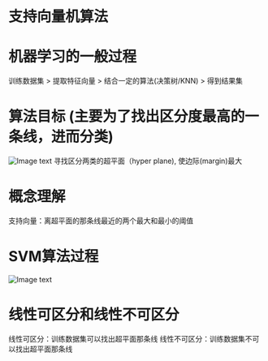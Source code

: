 # 支持向量机算法


# 机器学习的一般过程
训练数据集 > 提取特征向量 > 结合一定的算法(决策树/KNN) > 得到结果集


# 算法目标 (主要为了找出区分度最高的一条线，进而分类)
![Image text](SVM_算法图例.png)
寻找区分两类的超平面（hyper plane), 使边际(margin)最大


# 概念理解
支持向量：离超平面的那条线最近的两个最大和最小的阈值


# SVM算法过程
![Image text](SVM_算法过程.png)


# 线性可区分和线性不可区分
线性可区分：训练数据集可以找出超平面那条线
线性不可区分：训练数据集不可以找出超平面那条线